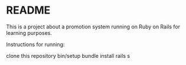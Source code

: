 # README
This is a project about a promotion system running on Ruby on Rails for learning purposes.

Instructions for running:

clone this repository
bin/setup
bundle install
rails s
